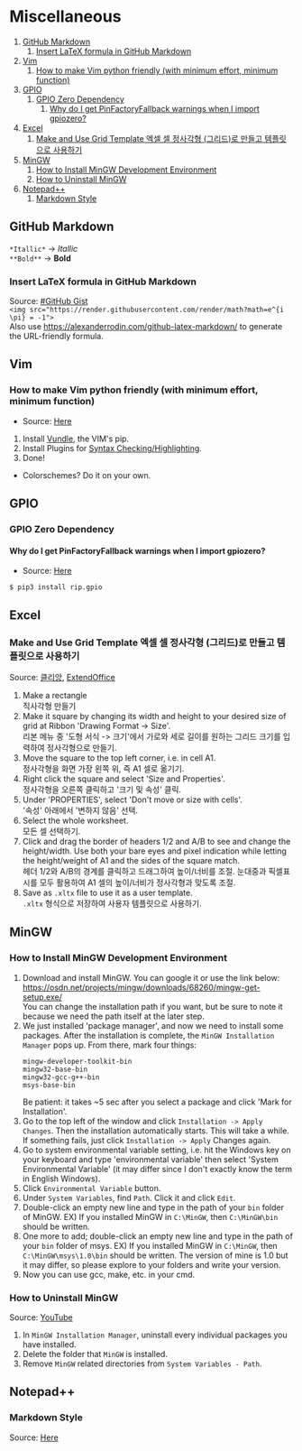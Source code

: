 # Miscellaneous
1. [GitHub Markdown](#github-markdown)
	1. [Insert LaTeX formula in GitHub Markdown](#insert-latex-formula-in-github-markdown)
1. [Vim](#vim)
	1. [How to make Vim python friendly (with minimum effort, minimum function)](#how-to-make-vim-python-friendly-with-minimum-effort-minimum-function)
1. [GPIO](#gpio)
	1. [GPIO Zero Dependency](#gpio-zero-dependency)
		1. [Why do I get PinFactoryFallback warnings when I import gpiozero?](#why-do-i-get-pinfactoryfallback-warnings-when-i-import-gpiozero)
1. [Excel](#excel)
	1. [Make and Use Grid Template 엑셀 셀 정사각형 (그리드)로 만들고 템플릿으로 사용하기](#make-and-use-grid-template-엑셀-셀-정사각형-그리드로-만들고-템플릿으로-사용하기)
1. [MinGW](#mingw)
	1. [How to Install MinGW Development Environment](#how-to-install-mingw-development-environment)
	1. [How to Uninstall MinGW](#how-to-uninstall-mingw)
1. [Notepad++](#notepad++)
	1. [Markdown Style](#markdown-style)
## GitHub Markdown
`*Itallic*` -> *Itallic*  
`**Bold**` -> **Bold**
### Insert LaTeX formula in GitHub Markdown
Source: [#GitHub Gist](https://gist.github.com/a-rodin/fef3f543412d6e1ec5b6cf55bf197d7b)  
`<img src="https://render.githubusercontent.com/render/math?math=e^{i \pi} = -1">`  
Also use https://alexanderrodin.com/github-latex-markdown/ to generate the URL-friendly formula.
## Vim
### How to make Vim python friendly (with minimum effort, minimum function)
- Source: [Here](https://realpython.com/vim-and-python-a-match-made-in-heaven/)
1. Install [Vundle](https://realpython.com/vim-and-python-a-match-made-in-heaven/#vundle), the VIM's pip.
1. Install Plugins for [Syntax Checking/Highlighting](https://realpython.com/vim-and-python-a-match-made-in-heaven/#syntax-checkinghighlighting).
1. Done!
- Colorschemes? Do it on your own.
## GPIO
### GPIO Zero Dependency
#### Why do I get PinFactoryFallback warnings when I import gpiozero?
- Source: [Here](https://gpiozero.readthedocs.io/en/stable/faq.html#why-do-i-get-pinfactoryfallback-warnings-when-i-import-gpiozero)  

` $ pip3 install rip.gpio `
## Excel
### Make and Use Grid Template 엑셀 셀 정사각형 (그리드)로 만들고 템플릿으로 사용하기
Source: [클리앙](https://www.clien.net/service/board/lecture/8390021), [ExtendOffice](https://www.extendoffice.com/documents/excel/2419-excel-grid)
1. Make a rectangle  
직사각형 만들기
1. Make it square by changing its width and height to your desired size of grid at Ribbon 'Drawing Format -> Size'.  
리본 메뉴 중 '도형 서식 -> 크기'에서 가로와 세로 길이를 원하는 그리드 크기를 입력하여 정사각형으로 만들기.
1. Move the square to the top left corner, i.e. in cell A1.  
정사각형을 화면 가장 왼쪽 위, 즉 A1 셀로 옮기기.
1. Right click the square and select 'Size and Properties'.  
정사각형을 오른쪽 클릭하고 '크기 및 속성' 클릭.
1. Under 'PROPERTIES', select 'Don't move or size with cells'.  
'속성' 아래에서 '변하지 않음' 선택.
1. Select the whole worksheet.  
모든 셀 선택하기.
1. Click and drag the border of headers 1/2 and A/B to see and change the height/width. Use both your bare eyes and pixel indication while letting the height/weight of A1 and the sides of the square match.  
헤더 1/2와 A/B의 경계를 클릭하고 드래그하여 높이/너비를 조절. 눈대중과 픽셀표시를 모두 활용하여 A1 셀의 높이/너비가 정사각형과 맞도록 조절.
1. Save as `.xltx` file to use it as a user template.  
`.xltx` 형식으로 저장하여 사용자 템플릿으로 사용하기.
## MinGW
### How to Install MinGW Development Environment
1. Download and install MinGW. You can google it or use the link below:  
https://osdn.net/projects/mingw/downloads/68260/mingw-get-setup.exe/  
You can change the installation path if you want, but be sure to note it because we need the path itself at the later step.
1. We just installed 'package manager', and now we need to install some packages. After the installation is complete, the `MinGW Installation Manager` pops up. From there, mark four things:  
	```
	mingw-developer-toolkit-bin
	mingw32-base-bin
	mingw32-gcc-g++-bin
	msys-base-bin
	```
	Be patient: it takes ~5 sec after you select a package and click 'Mark for Installation'.
1. Go to the top left of the window and click `Installation -> Apply Changes`. Then the installation automatically starts. This will take a while. If something fails, just click `Installation -> Apply` Changes again.
1. Go to system environmental variable setting, i.e. hit the Windows key on your keyboard and type 'environmental variable' then select 'System Environmental Variable' (it may differ since I don't exactly know the term in English Windows).
1. Click `Environmental Variable` button.
1. Under `System Variables`, find `Path`. Click it and click `Edit`.
1. Double-click an empty new line and type in the path of your `bin` folder of MinGW. EX) If you installed MinGW in `C:\MinGW`, then `C:\MinGW\bin` should be written.
1. One more to add; double-click an empty new line and type in the path of your `bin` folder of msys. EX) If you installed MinGW in `C:\MinGW`, then `C:\MinGW\msys\1.0\bin` should be written. The version of mine is 1.0 but it may differ, so please explore to your folders and write your version.
1. Now you can use gcc, make, etc. in your cmd.
### How to Uninstall MinGW
Source: [YouTube](https://www.youtube.com/watch?v=WWSK8wYvs2w)
1. In `MinGW Installation Manager`, uninstall every individual packages you have installed.
1. Delete the folder that `MinGW` is installed.
1. Remove `MinGW` related directories from `System Variables - Path`.
## Notepad++
### Markdown Style
Source: [Here](https://community.notepad-plus-plus.org/topic/17367/markdown-files-are-colored-with-dark-text-on-a-light-background-even-with-a-dark-theme-how-do-i-change/4)
